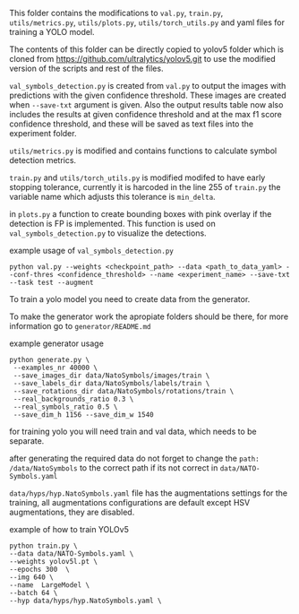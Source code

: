 This folder contains the modifications to `val.py`, `train.py`, `utils/metrics.py`, `utils/plots.py`, `utils/torch_utils.py` and yaml files for training a YOLO model.

The contents of this folder can be directly copied to yolov5 folder which is cloned from https://github.com/ultralytics/yolov5.git to use the modified version of the scripts and rest of the files.

`val_symbols_detection.py` is created from `val.py` to output the images with predictions with the given confidence threshold. These images are created when `--save-txt` argument is given. Also the output results table now also includes the results at given confidence threshold and at the max f1 score confidence threshold, and these will be saved as text files into the experiment folder.

`utils/metrics.py` is modified and contains functions to calculate symbol detection metrics.

`train.py` and `utils/torch_utils.py` is modified modifed to have early stopping tolerance, currently it is harcoded in the line 255 of `train.py` the variable name which adjusts this tolerance is `min_delta`.

in `plots.py` a function to create bounding boxes with pink overlay if the detection is FP is implemented. This function is used on `val_symbols_detection.py` to visualize the detections. 


example usage of `val_symbols_detection.py` 

```
python val.py --weights <checkpoint_path> --data <path_to_data_yaml> --conf-thres <confidence_threshold> --name <experiment_name> --save-txt --task test --augment
```


To train a yolo model you need to create data from the generator.

To make the generator work the apropiate folders should be there, for more information go to `generator/README.md`

example generator usage

```
python generate.py \
 --examples_nr 40000 \
 --save_images_dir data/NatoSymbols/images/train \
 --save_labels_dir data/NatoSymbols/labels/train \
 --save_rotations_dir data/NatoSymbols/rotations/train \
 --real_backgrounds_ratio 0.3 \
 --real_symbols_ratio 0.5 \
 --save_dim_h 1156 --save_dim_w 1540
```

for training yolo you will need train and val data, which needs to be separate.

after generating the required data do not forget to change the `path: /data/NatoSymbols` to the correct path if its not correct in `data/NATO-Symbols.yaml`

`data/hyps/hyp.NatoSymbols.yaml` file has the augmentations settings for the training, all augmentations configurations are default except HSV augmentations, they are disabled.

example of how to train YOLOv5

```
python train.py \
--data data/NATO-Symbols.yaml \
--weights yolov5l.pt \
--epochs 300  \
--img 640 \
--name  LargeModel \
--batch 64 \
--hyp data/hyps/hyp.NatoSymbols.yaml \

```
